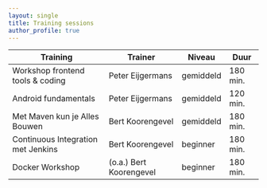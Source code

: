 ```yaml
---
layout: single
title: Training sessions
author_profile: true
---
```


| Training | Trainer | Niveau | Duur |
|-------|--------|---------|---------|
| Workshop frontend tools & coding | Peter Eijgermans | gemiddeld | 180 min.
| Android fundamentals | Peter Eijgermans | gemiddeld | 120 min.
| Met Maven kun je Alles Bouwen | Bert Koorengevel | gemiddeld | 180 min.
| Continuous Integration met Jenkins | Bert Koorengevel | beginner | 180 min.
| Docker Workshop | (o.a.) Bert Koorengevel | beginner | 180 min.
